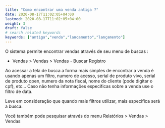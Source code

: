 ```yaml
---
title: "Como encontrar uma venda antiga ?"
date: 2020-08-17T11:02:05+04:00
lastmod: 2020-08-17T11:02:05+04:00
weight: 3
draft: false
# search related keywords
keywords: ["antiga","venda","lancamento","lançamento"]
---
```


O sistema permite encontrar vendas através de seu menu de buscas :

 - Vendas > Vendas > Vendas - Buscar Registro

Ao acessar a tela de busca a forma mais simples de encontrar a venda é usando apenas um filtro, numero de acesso, serial de produto vivo, serial de produto open, numero da nota fiscal, nome do cliente (pode digitar o cpf), etc... Caso não tenha informações especificas sobre a venda use o filtro de data.

Leve em consideração que quando mais filtros utilizar, mais especifica será a busca.

Você também pode pesquisar através do menu Relatórios > Vendas > Vendas
